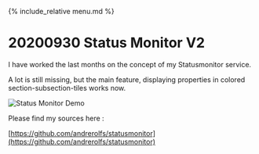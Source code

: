 {% include_relative menu.md %}

# 20200930 Status Monitor V2

I have worked the last months on the concept of my Statusmonitor service.

A lot is still missing, but the main feature, displaying properties in colored section-subsection-tiles works now.

<img src="https://www.dropbox.com/s/isbhvgbwr241wsc/statusmonitorv2.jpeg?raw=1" alt="Status Monitor Demo">

Please find my sources here :

[https://github.com/andrerolfs/statusmonitor](https://github.com/andrerolfs/statusmonitor)
